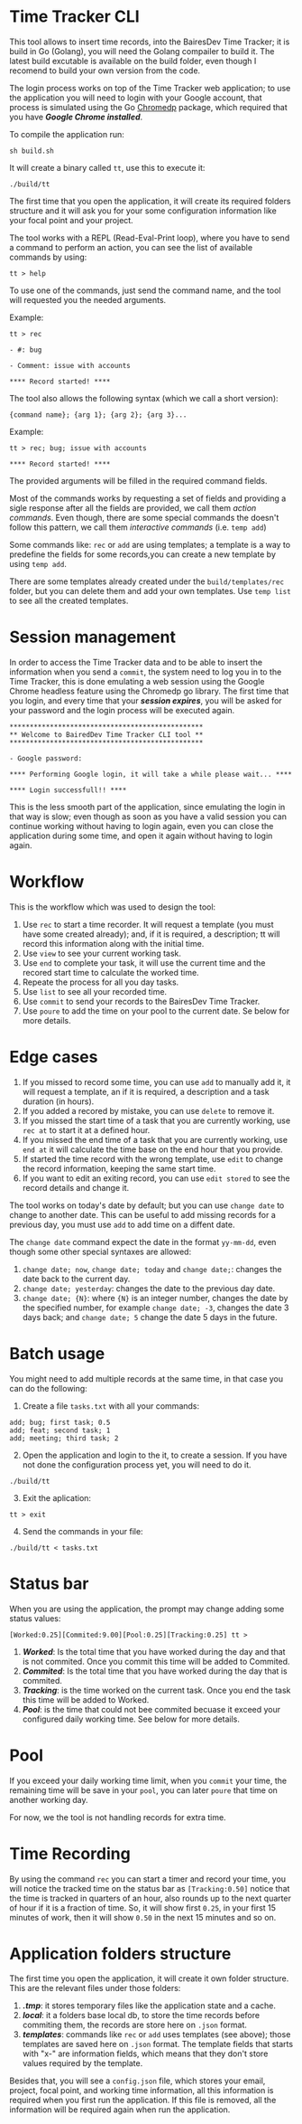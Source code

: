 # Time Tracker CLI

This tool allows to insert time records, into the BairesDev Time Tracker; it is build in Go (Golang), you will need the Golang compailer to build it. The latest build excutable is available on the build folder, even though I recomend to build your own version from the code.

The login process works on top of the Time Tracker web application; to use the application you will need to login with your Google account, that process is simulated using the Go [Chromedp](https://pkg.go.dev/github.com/chromedp/chromedp#section-readme) package, which required that you have ***Google Chrome installed***.

To compile the application run:
```
sh build.sh
```

It will create a binary called `tt`, use this to execute it:
```
./build/tt
```

The first time that you open the application, it will create its required folders structure and it will ask you for your some configuration information like your focal point and your project.

The tool works with a REPL (Read-Eval-Print loop), where you have to send a command to perform an action, you can see the list of available commands by using:

```
tt > help
```

To use one of the commands, just send the command name, and the tool will requested you the needed arguments.

Example:

```
tt > rec

- #: bug

- Comment: issue with accounts

**** Record started! ****
```

The tool also allows the following syntax (which we call a short version):

`{command name}; {arg 1}; {arg 2}; {arg 3}...`

Example:
```
tt > rec; bug; issue with accounts

**** Record started! ****
```

The provided arguments will be filled in the required command fields.

Most of the commands works by requesting a set of fields and providing a sigle response after all the fields are provided, we call them *action commands*. Even though, there are some special commands the doesn't follow this pattern, we call them *interactive commands* (i.e. `temp add`)

Some commands like: `rec` or `add` are using templates; a template is a way to predefine the fields for some records,you can create a new template by using `temp add`.

There are some templates already created under the `build/templates/rec` folder, but you can delete them and add your own templates. Use `temp list` to see all the created templates.

Session management
==
In order to access the Time Tracker data and to be able to insert the information when you send a `commit`, the system need to log you in to the Time Tracker, this is done emulating a web session using the Google Chrome headless feature using the Chromedp go library. The first time that you login, and every time that your ***session expires***, you will be asked for your password and the login process will be executed again.
```
************************************************
** Welcome to BairedDev Time Tracker CLI tool **
************************************************

- Google password:

**** Performing Google login, it will take a while please wait... ****

**** Login successfull!! ****
```

This is the less smooth part of the application, since emulating the login in that way is slow; even though as soon as you have a valid session you can continue working without having to login again, even you can close the application during some time, and open it again without having to login again.

Workflow
==

This is the workflow which was used to design the tool:

1. Use `rec` to start a time recorder. It will request a template (you must have some created already); and, if it is required, a description; tt will record this information along with the initial time.
2. Use `view` to see your current working task.
3. Use `end` to complete your task, it will use the current time and the recored start time to calculate the worked time.
4. Repeate the process for all you day tasks.
5. Use `list` to see all your recorded time.
6. Use `commit` to send your records to the BairesDev Time Tracker.
7. Use `poure` to add the time on your pool to the current date. Se below for more details.

Edge cases
==

1. If you missed to record some time, you can use `add` to manually add it, it will request a template, an if it is required, a description and a task duration (in hours).
2. If you added a recored by mistake, you can use `delete` to remove it.
3. If you missed the start time of a task that you are currently working, use `rec at` to start it at a defined hour.
4. If you missed the end time of a task that you are currently working, use `end at` it will calculate the time base on the end hour that you provide.
5. If started the time record with the wrong template, use `edit` to change the record information, keeping the same start time.
6. If you want to edit an exiting record, you can use `edit stored` to see the record details and change it.

The tool works on today's date by default; but you can use `change date` to change to another date. This can be useful to add missing records for a previous day, you must use `add` to add time on a diffent date.

The `change date` command expect the date in the format `yy-mm-dd`, even though some other special syntaxes are allowed:
1. `change date; now`, `change date; today` and `change date;`: changes the date back to the current day.
2. `change date; yesterday`: changes the date to the previous day date.
3. `change date; {N}`: where `{N}` is an integer number, changes the date by the specified number, for example `change date; -3`, changes the date 3 days back; and `change date; 5` change the date 5 days in the future.

Batch usage
==
You might need to add multiple records at the same time, in that case you can do the following:

1. Create a file `tasks.txt` with all your commands:
```
add; bug; first task; 0.5
add; feat; second task; 1
add; meeting; third task; 2
``` 
2. Open the application and login to the it, to create a session. If you have not done the configuration process yet, you will need to do it.
```
./build/tt
```
3. Exit the aplication:
```
tt > exit
```
4. Send the commands in your file:
```
./build/tt < tasks.txt
```

Status bar
==

When you are using the application, the prompt may change adding some status values:
```
[Worked:0.25][Commited:9.00][Pool:0.25][Tracking:0.25] tt >
```

1. ***Worked***: Is the total time that you have worked during the day and that is not commited. Once you commit this time will be added to Commited.
2. ***Commited***: Is the total time that you have worked during the day that is commited.
3. ***Tracking***: is the time worked on the current task. Once you end the task this time will be added to Worked.
4. ***Pool***: is the time that could not bee commited becuase it exceed your configured daily working time. See below for more details.

Pool
=
If you exceed your daily working time limit, when you `commit` your time, the remaining time will be save in your `pool`, you can later `poure` that time on another working day.

For now, we the tool is not handling records for extra time.

Time Recording
==
By using the command `rec` you can start a timer and record your time, you will notice the tracked time on the status bar as `[Tracking:0.50]` notice that the time is tracked in quarters of an hour, also rounds up to the next quarter of hour if it is a fraction of time. So, it will show first `0.25`, in your first 15 minutes of work, then it will show `0.50` in the next 15 minutes and so on.

Application folders structure
==

The first time you open the application, it will create it own folder structure. This are the relevant files under those folders:
1. ***.tmp***: it stores temporary files like the application state and a cache.
2. ***local***: it a folders base local db, to store the time records before commiting them, the records are store here on `.json` format.
3. ***templates***: commands like `rec` or `add` uses templates (see above); those templates are saved here on `.json` format. The template fields that starts with "x-" are information fields, which means that they don't store values required by the template.

Besides that, you will see a `config.json` file, which stores your email, project, focal point, and working time information, all this information is required when you first run the application. If this file is removed, all the information will be required again when run the application.
